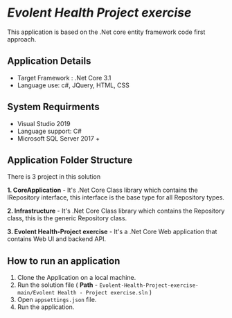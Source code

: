 # _Evolent Health Project exercise_
This application is based on the .Net core entity framework code first approach.


## Application Details
- Target Framework : .Net Core 3.1
- Language use: c#, JQuery, HTML, CSS

## System Requirments
- Visual Studio 2019
- Language support: C#
- Microsoft SQL Server 2017 +

## Application Folder Structure
There is 3 project in this solution

**1. CoreApplication** - It's .Net Core Class library which contains the IRepository interface, this interface is the base type for all Repository types.

**2. Infrastructure** - It's .Net Core Class library which contains the Repository class, this is the generic Repository class.

**3. Evolent Health-Project exercise** - It's a .Net Core Web application that contains Web UI and backend API.


## How to run an application
1. Clone the Application on a local machine.
2. Run the solution file ( **Path** -  `Evolent-Health-Project-exercise-main/Evolent Health - Project exercise.sln` )
3. Open `appsettings.json` file.
4. Run the application.
